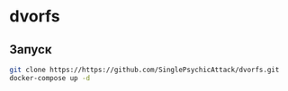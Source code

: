 # dvorfs
## Запуск
```sh
git clone https://https://github.com/SinglePsychicAttack/dvorfs.git
docker-compose up -d
```
